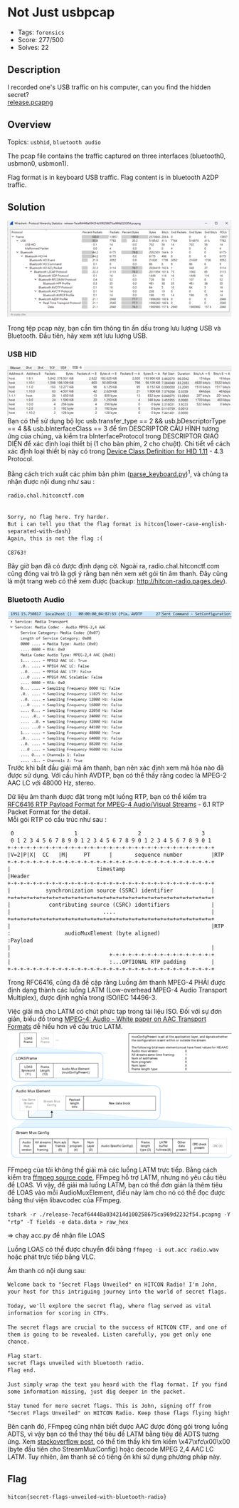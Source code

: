 # Not Just usbpcap
- Tags: `forensics`
- Score: 277/500
- Solves: 22

## Description
I recorded one's USB traffic on his computer, can you find the hidden secret?  
[release.pcapng](release/release-7ecaf64448a034214d100258675ca969d2232f54.pcapng)

## Overview
Topics: `usbhid`, `bluetooth audio`

The pcap file contains the traffic captured on three interfaces (bluetooth0, usbmon0, usbmon1).

Flag format is in keyboard USB traffic.
Flag content is in bluetooth A2DP traffic.

## Solution

![Alt text](image.png)

Trong tệp pcap này, bạn cần tìm thông tin ẩn dấu trong lưu lượng USB và Bluetooth. Đầu tiên, hãy xem xét lưu lượng USB.

### USB HID
![Alt text](image-1.png)
Bạn có thể sử dụng bộ lọc usb.transfer_type == 2 && usb.bDescriptorType == 4 && usb.bInterfaceClass == 3 để tìm DESCRIPTOR CẤU HÌNH tương ứng của chúng, và kiểm tra bInterfaceProtocol trong DESCRIPTOR GIAO DIỆN để xác định loại thiết bị (1 cho bàn phím, 2 cho chuột). Chi tiết về cách xác định loại thiết bị này có trong [Device Class Definition for HID 1.11](https://www.usb.org/document-library/device-class-definition-hid-111) - 4.3 Protocol.

Bằng cách trích xuất các phím bàn phím ([parse_keyboard.py](https://github.com/KMANVK/hitcon-ctf-2023/blob/main/Foren/Not%20just%20pcap/parse_keyboard.py))<sup>1</sup>, và chúng ta nhận được nội dung như sau :
```
radio.chal.hitconctf.com


Sorry, no flag here. Try harder.
But i can tell you that the flag format is hitcon{lower-case-english-separated-with-dash}
Again, this is not the flag :(

C8763!
```

Bây giờ bạn đã có được định dạng cờ. Ngoài ra, radio.chal.hitconctf.com cũng đóng vai trò là gợi ý rằng bạn nên xem xét gói tin âm thanh. Đây cũng là một trang web có thể xem được  (backup: http://hitcon-radio.pages.dev).

### Bluetooth Audio
![Alt text](image-2.png)
Trước khi bắt đầu giải mã âm thanh, bạn nên xác định xem mã hóa nào đã được sử dụng. Với cấu hình AVDTP, bạn có thể thấy rằng codec là MPEG-2 AAC LC với 48000 Hz, stereo. 

Dữ liệu âm thanh được đặt trong một luồng RTP, bạn có thể kiểm tra [RFC6416 RTP Payload Format for MPEG-4 Audio/Visual Streams](https://datatracker.ietf.org/doc/html/rfc6416) - 6.1 RTP Packet Format for the detail.  
Mỗi gói RTP có cấu trúc như sau :
```
 0                   1                   2                   3
 0 1 2 3 4 5 6 7 8 9 0 1 2 3 4 5 6 7 8 9 0 1 2 3 4 5 6 7 8 9 0 1
+-+-+-+-+-+-+-+-+-+-+-+-+-+-+-+-+-+-+-+-+-+-+-+-+-+-+-+-+-+-+-+-+
|V=2|P|X|  CC   |M|     PT      |       sequence number         |RTP
+-+-+-+-+-+-+-+-+-+-+-+-+-+-+-+-+-+-+-+-+-+-+-+-+-+-+-+-+-+-+-+-+
|                           timestamp                           |Header
+-+-+-+-+-+-+-+-+-+-+-+-+-+-+-+-+-+-+-+-+-+-+-+-+-+-+-+-+-+-+-+-+
|           synchronization source (SSRC) identifier            |
+=+=+=+=+=+=+=+=+=+=+=+=+=+=+=+=+=+=+=+=+=+=+=+=+=+=+=+=+=+=+=+=+
|            contributing source (CSRC) identifiers             |
|                             ....                              |
+=+=+=+=+=+=+=+=+=+=+=+=+=+=+=+=+=+=+=+=+=+=+=+=+=+=+=+=+=+=+=+=+
|                                                               |RTP
:                 audioMuxElement (byte aligned)                :Payload
|                                                               |
|                               +-+-+-+-+-+-+-+-+-+-+-+-+-+-+-+-+
|                               :...OPTIONAL RTP padding        |
+-+-+-+-+-+-+-+-+-+-+-+-+-+-+-+-+-+-+-+-+-+-+-+-+-+-+-+-+-+-+-+-+
```

Trong RFC6416, cũng đã đề cập rằng Luồng âm thanh MPEG-4 PHẢI được định dạng thành các luồng LATM (Low-overhead MPEG-4 Audio Transport Multiplex), được định nghĩa trong ISO/IEC 14496-3.  

Việc giải mã cho LATM có chút phức tạp trong tài liệu ISO. Đối với sự đơn giản, biểu đồ trong [MPEG-4: Audio - White paper on AAC Transport Formats](https://www.mpeg.org/standards/MPEG-4/3/) dễ hiểu hơn về cấu trúc LATM.
![Alt text](image-3.png)

FFmpeg của tôi không thể giải mã các luồng LATM trực tiếp. Bằng cách kiểm tra [ffmpeg source code](https://github.com/FFmpeg/FFmpeg/blob/67cc7aaa51fcd781ac5920d3c739e28c81cbb0cb/libavcodec/aacdec.c#L481-L501), FFmpeg hỗ trợ LATM, nhưng nó yêu cầu tiêu đề LOAS. Vì vậy, để giải mã luồng LATM, bạn có thể đơn giản là thêm tiêu đề LOAS vào mỗi AudioMuxElement, điều này làm cho nó có thể đọc được bằng thư viện libavcodec của FFmpeg.  

`tshark -r ./release-7ecaf64448a034214d100258675ca969d2232f54.pcapng -Y "rtp" -T fields -e data.data > raw_hex` 

=> chạy acc.py để nhận file LOAS

Luồng LOAS có thể được chuyển đổi bằng `ffmpeg -i out.acc radio.wav` hoặc phát trực tiếp bằng VLC.

Âm thanh có nội dung sau:

```
Welcome back to "Secret Flags Unveiled" on HITCON Radio! I'm John, your host for this intriguing journey into the world of secret flags.

Today, we'll explore the secret flag, where flag served as vital information for scoring in CTFs.

The secret flags are crucial to the success of HITCON CTF, and one of them is going to be revealed. Listen carefully, you get only one chance.

Flag start.
secret flags unveiled with bluetooth radio.
Flag end.

Just simply wrap the text you heard with the flag format. If you find some information missing, just dig deeper in the packet.

Stay tuned for more secret flags. This is John, signing off from "Secret Flags Unveiled" on HITCON Radio. Keep those flags flying high!
```

Bên cạnh đó, FFmpeg cũng nhận biết được AAC được đóng gói trong luồng ADTS, vì vậy bạn có thể thay thế tiêu đề LATM bằng tiêu đề ADTS tương ứng. Xem [stackoverflow post](https://stackoverflow.com/questions/35915317/decode-mpeg-2-4-aac-lc-latm-bitstream-for-a2dp), có thể tìm thấy khi tìm kiếm \x47\xfc\x00\x00 (byte đầu tiên cho StreamMuxConfig) hoặc decode MPEG 2,4 AAC LC LATM. Tuy nhiên, âm thanh sẽ có tiếng ồn khi sử dụng phương pháp này.

## Flag

`hitcon{secret-flags-unveiled-with-bluetooth-radio}`
